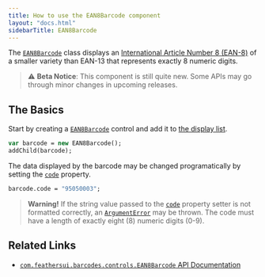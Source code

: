 ```yaml
---
title: How to use the EAN8Barcode component
layout: "docs.html"
sidebarTitle: EAN8Barcode
---
```


The [`EAN8Barcode`](https://api.feathersui.com/premium-components/barcodes-pack/com/feathersui/barcodes/controls/EAN8Barcode.html) class displays an [International Article Number 8 (EAN-8)](https://en.wikipedia.org/wiki/EAN-8) of a smaller variety than EAN-13 that represents exactly 8 numeric digits.

> ⚠️ **Beta Notice**: This component is still quite new. Some APIs may go through minor changes in upcoming releases.

## The Basics

Start by creating a [`EAN8Barcode`](https://api.feathersui.com/premium-components/barcodes-pack/com/feathersui/barcodes/controls/EAN8Barcode.html) control and add it to [the display list](https://books.openfl.org/openfl-developers-guide/display-programming/basics-of-display-programming.html).

```haxe
var barcode = new EAN8Barcode();
addChild(barcode);
```

The data displayed by the barcode may be changed programatically by setting the [`code`](https://api.feathersui.com/premium-components/barcodes-pack/com/feathersui/barcodes/controls/EAN13Barcode.html#code) property.

```haxe
barcode.code = "95050003";
```

> **Warning!** If the string value passed to the [`code`](https://api.feathersui.com/premium-components/barcodes-pack/com/feathersui/barcodes/controls/EAN13Barcode.html#code) property setter is not formatted correctly, an [`ArgumentError`](https://api.openfl.org/openfl/errors/ArgumentError.html) may be thrown. The code must have a length of exactly eight (8) numeric digits (0-9).

## Related Links

- [`com.feathersui.barcodes.controls.EAN8Barcode` API Documentation](https://api.feathersui.com/premium-components/barcodes-pack/com/feathersui/barcodes/controls/EAN8Barcode.html)